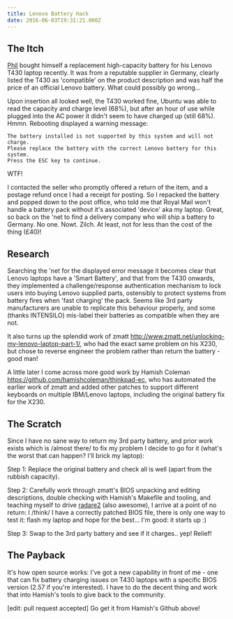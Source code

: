 ```yaml
---
title: Lenovo Battery Hack
date: 2016-06-03T19:31:21.000Z
---
```

The Itch
--------

[Phil](Phlash "wikilink") bought himself a replacement high-capacity
battery for his Lenovo T430 laptop recently. It was from a reputable
supplier in Germany, clearly listed the T430 as \'compatible\' on the
product description and was half the price of an official Lenovo
battery. What could possibly go wrong\...

Upon insertion all looked well, the T430 worked fine, Ubuntu was able to
read the capacity and charge level (68%), but after an hour of use while
plugged into the AC power it didn\'t seem to have charged up (still
68%). Hmmn. Rebooting displayed a warning message:

    The battery installed is not supported by this system and will not charge.
    Please replace the battery with the correct Lenovo battery for this system.
    Press the ESC key to continue.

WTF!

I contacted the seller who promptly offered a return of the item, and a
postage refund once I had a receipt for posting. So I repacked the
battery and popped down to the post office, who told me that Royal Mail
won\'t handle a battery pack without it\'s associated \'device\' aka my
laptop. Great, so back on the \'net to find a delivery company who will
ship a battery to Germany. No one. Nowt. Zilch. At least, not for less
than the cost of the thing (£40)!

Research
--------

Searching the \'net for the displayed error message it becomes clear
that Lenovo laptops have a \'Smart Battery\', and that from the T430
onwards, they implemented a challenge/response authentication mechanism
to lock users into buying Lenovo supplied parts, ostensibly to protect
systems from battery fires when \'fast charging\' the pack. Seems like
3rd party manufacturers are unable to replicate this behaviour properly,
and some (thanks INTENSILO) mis-label their batteries as compatible when
they are not.

It also turns up the splendid work of zmatt
<http://www.zmatt.net/unlocking-my-lenovo-laptop-part-1/>, who had the
exact same problem on his X230, but chose to reverse engineer the
problem rather than return the battery - good man!

A little later I come across more good work by Hamish Coleman
<https://github.com/hamishcoleman/thinkpad-ec>, who has automated the
earlier work of zmatt and added other patches to support different
keyboards on multiple IBM/Lenovo laptops, including the original battery
fix for the X230.

The Scratch
-----------

Since I have no sane way to return my 3rd party battery, and prior work
exists which is /almost there/ to fix my problem I decide to go for it
(what\'s the worst that can happen? I\'ll brick my laptop):

Step 1: Replace the original battery and check all is well (apart from
the rubbish capacity).

Step 2: Carefully work through zmatt\'s BIOS unpacking and editing
descriptions, double checking with Hamish\'s Makefile and tooling, and
teaching myself to drive
[radare2](https://github.com/radare/radare2 "wikilink") (also awesome),
I arrive at a point of no return: I /think/ I have a correctly patched
BIOS file, there is only one way to test it: flash my laptop and hope
for the best\... I\'m good: it starts up :)

Step 3: Swap to the 3rd party battery and see if it charges.. yep!
Relief!

The Payback
-----------

It\'s how open source works: I\'ve got a new capability in front of me -
one that can fix battery charging issues on T430 laptops with a specific
BIOS version (2.57 if you\'re interested). I have to do the decent thing
and work that into Hamish\'s tools to give back to the community.

\[edit: pull request accepted\] Go get it from Hamish\'s Github above!
